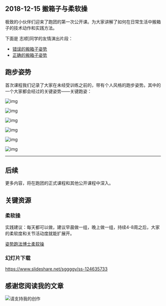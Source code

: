 ## 2018-12-15 搬箱子与柔软操


极致的小伙伴们迎来了跑团的第一次公开课。为大家讲解了如何在日常生活中搬箱子的技术动作和实践方法。

下面是 志顺]同学的友情演出片段：

* [错误的搬箱子姿势](https://www.youtube.com/watch?v=Fm8_mL1Flhg)
* [正确的搬箱子姿势](https://www.youtube.com/watch?v=po9hRrsJKWA)



## 跑步姿势



首次课程我们记录了大家在未经受训练之前的，带有个人风格的跑步姿势。其中的一个大家都会经过的关键姿势——关键跑姿：

![img](https://sggggy.github.io/images/pose/IMG_0792.PNG)

![img](https://sggggy.github.io/images/pose/IMG_0793.PNG)

![img](https://sggggy.github.io/images/pose/IMG_0794.PNG)

![img](https://sggggy.github.io/images/pose/IMG_0795.PNG)

![img](https://sggggy.github.io/images/pose/IMG_0796.PNG)

![img](https://sggggy.github.io/images/pose/IMG_0797.PNG)



---

## 后续

更多内容，将在跑团的正式课程和其他公开课程中深入。

## 关键资源



### 柔软操
实践建议：每天都可以做，建议早晨做一组，晚上做一组，持续4-8周之后，大家的柔软度和关节活动度就能扩展开。

[姿势跑法博士柔软操](https://v.qq.com/x/page/g01640893j5.html)

### 幻灯片下载

https://www.slideshare.net/sggggy/ss-124635733

## 感谢您阅读我的文章

![请支持我的创作](https://sggggy.github.io/images/rewards_code.jpg)